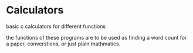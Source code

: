 # Calculators
basic c calculators for different functions 

the functions of these programs are to be used as finding a word count for a paper, converstions, or just plain mathmatics. 
